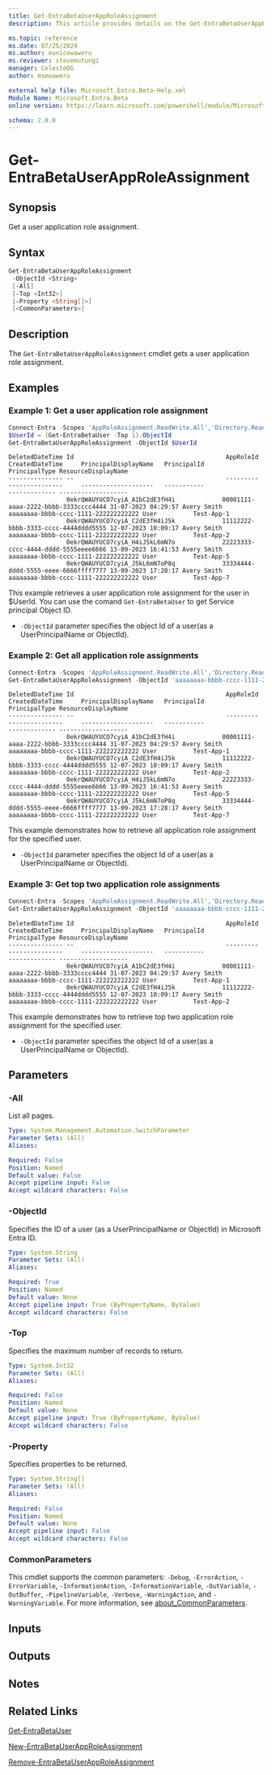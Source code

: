 ```yaml
---
title: Get-EntraBetaUserAppRoleAssignment
description: This article provides details on the Get-EntraBetaUserAppRoleAssignment command.

ms.topic: reference
ms.date: 07/25/2024
ms.author: eunicewaweru
ms.reviewer: stevemutungi
manager: CelesteDG
author: msewaweru

external help file: Microsoft.Entra.Beta-Help.xml
Module Name: Microsoft.Entra.Beta
online version: https://learn.microsoft.com/powershell/module/Microsoft.Entra.Beta/Get-EntraBetaUserAppRoleAssignment

schema: 2.0.0
---
```


# Get-EntraBetaUserAppRoleAssignment

## Synopsis

Get a user application role assignment.

## Syntax

```powershell
Get-EntraBetaUserAppRoleAssignment
 -ObjectId <String>
 [-All]
 [-Top <Int32>]
 [-Property <String[]>]
 [<CommonParameters>]
```

## Description

The `Get-EntraBetaUserAppRoleAssignment` cmdlet gets a user application role assignment.

## Examples

### Example 1: Get a user application role assignment

```powershell
Connect-Entra -Scopes 'AppRoleAssignment.ReadWrite.All','Directory.Read.All'
$UserId = (Get-EntraBetaUser -Top 1).ObjectId
Get-EntraBetaUserAppRoleAssignment -ObjectId $UserId
```

```Output
DeletedDateTime Id                                          AppRoleId                            CreatedDateTime     PrincipalDisplayName   PrincipalId                          PrincipalType ResourceDisplayName
--------------- --                                          ---------                            ---------------     --------------------   -----------                          ------------- -------------------
                0ekrQWAUYUCO7cyiA_A1bC2dE3fH4i             00001111-aaaa-2222-bbbb-3333cccc4444 31-07-2023 04:29:57 Avery Smith            aaaaaaaa-bbbb-cccc-1111-222222222222 User          Test-App-1
                0ekrQWAUYUCO7cyiA_C2dE3fH4iJ5k             11112222-bbbb-3333-cccc-4444dddd5555 12-07-2023 10:09:17 Avery Smith            aaaaaaaa-bbbb-cccc-1111-222222222222 User          Test-App-2
                0ekrQWAUYUCO7cyiA_H4iJ5kL6mN7o             22223333-cccc-4444-dddd-5555eeee6666 13-09-2023 16:41:53 Avery Smith            aaaaaaaa-bbbb-cccc-1111-222222222222 User          Test-App-5
                0ekrQWAUYUCO7cyiA_J5kL6mN7oP8q             33334444-dddd-5555-eeee-6666ffff7777 13-09-2023 17:28:17 Avery Smith            aaaaaaaa-bbbb-cccc-1111-222222222222 User          Test-App-7

```

This example retrieves a user application role assignment for the user in $UserId. You can use the comand `Get-EntraBetaUser` to get Service principal Object ID.

- `-ObjectId` parameter specifies the object Id of a user(as a UserPrincipalName or ObjectId).

### Example 2: Get all application role assignments

```powershell
Connect-Entra -Scopes 'AppRoleAssignment.ReadWrite.All','Directory.Read.All'
Get-EntraBetaUserAppRoleAssignment -ObjectId 'aaaaaaaa-bbbb-cccc-1111-222222222222' -All 
```

```Output
DeletedDateTime Id                                          AppRoleId                            CreatedDateTime     PrincipalDisplayName   PrincipalId                          PrincipalType ResourceDisplayName
--------------- --                                          ---------                            ---------------     --------------------   -----------                          ------------- -------------------
                0ekrQWAUYUCO7cyiA_A1bC2dE3fH4i             00001111-aaaa-2222-bbbb-3333cccc4444 31-07-2023 04:29:57 Avery Smith            aaaaaaaa-bbbb-cccc-1111-222222222222 User          Test-App-1
                0ekrQWAUYUCO7cyiA_C2dE3fH4iJ5k             11112222-bbbb-3333-cccc-4444dddd5555 12-07-2023 10:09:17 Avery Smith            aaaaaaaa-bbbb-cccc-1111-222222222222 User          Test-App-2 
                0ekrQWAUYUCO7cyiA_H4iJ5kL6mN7o             22223333-cccc-4444-dddd-5555eeee6666 13-09-2023 16:41:53 Avery Smith            aaaaaaaa-bbbb-cccc-1111-222222222222 User          Test-App-5
                0ekrQWAUYUCO7cyiA_J5kL6mN7oP8q             33334444-dddd-5555-eeee-6666ffff7777 13-09-2023 17:28:17 Avery Smith            aaaaaaaa-bbbb-cccc-1111-222222222222 User          Test-App-7
```

This example demonstrates how to retrieve all application role assignment for the specified user.

- `-ObjectId` parameter specifies the object Id of a user(as a UserPrincipalName or ObjectId).

### Example 3: Get top two application role assignments

```powershell
Connect-Entra -Scopes 'AppRoleAssignment.ReadWrite.All','Directory.Read.All'
Get-EntraBetaUserAppRoleAssignment -ObjectId 'aaaaaaaa-bbbb-cccc-1111-222222222222' -Top 2
```

```Output
DeletedDateTime Id                                          AppRoleId                            CreatedDateTime     PrincipalDisplayName   PrincipalId                          PrincipalType ResourceDisplayName
--------------- --                                          ---------                            ---------------     --------------------   -----------                          ------------- -------------------
                0ekrQWAUYUCO7cyiA_A1bC2dE3fH4i             00001111-aaaa-2222-bbbb-3333cccc4444 31-07-2023 04:29:57 Avery Smith            aaaaaaaa-bbbb-cccc-1111-222222222222 User          Test-App-1
                0ekrQWAUYUCO7cyiA_C2dE3fH4iJ5k             11112222-bbbb-3333-cccc-4444dddd5555 12-07-2023 10:09:17 Avery Smith            aaaaaaaa-bbbb-cccc-1111-222222222222 User          Test-App-2 
```

This example demonstrates how to retrieve top two application role assignment for the specified user.

- `-ObjectId` parameter specifies the object Id of a user(as a UserPrincipalName or ObjectId).

## Parameters

### -All

List all pages.

```yaml
Type: System.Management.Automation.SwitchParameter
Parameter Sets: (All)
Aliases:

Required: False
Position: Named
Default value: False
Accept pipeline input: False
Accept wildcard characters: False
```

### -ObjectId

Specifies the ID of a user (as a UserPrincipalName or ObjectId) in Microsoft Entra ID.

```yaml
Type: System.String
Parameter Sets: (All)
Aliases:

Required: True
Position: Named
Default value: None
Accept pipeline input: True (ByPropertyName, ByValue)
Accept wildcard characters: False
```

### -Top

Specifies the maximum number of records to return.

```yaml
Type: System.Int32
Parameter Sets: (All)
Aliases:

Required: False
Position: Named
Default value: None
Accept pipeline input: True (ByPropertyName, ByValue)
Accept wildcard characters: False
```

### -Property

Specifies properties to be returned.

```yaml
Type: System.String[]
Parameter Sets: (All)
Aliases:

Required: False
Position: Named
Default value: None
Accept pipeline input: False
Accept wildcard characters: False
```

### CommonParameters

This cmdlet supports the common parameters: `-Debug`, `-ErrorAction`, `-ErrorVariable`, `-InformationAction`, `-InformationVariable`, `-OutVariable`, `-OutBuffer`, `-PipelineVariable`, `-Verbose`, `-WarningAction`, and `-WarningVariable`. For more information, see [about_CommonParameters](https://go.microsoft.com/fwlink/?LinkID=113216).

## Inputs

## Outputs

## Notes

## Related Links

[Get-EntraBetaUser](Get-EntraBetaUser.md)

[New-EntraBetaUserAppRoleAssignment](New-EntraBetaUserAppRoleAssignment.md)

[Remove-EntraBetaUserAppRoleAssignment](Remove-EntraBetaUserAppRoleAssignment.md)
